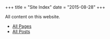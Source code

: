 +++
title = "Site Index"
date = "2015-08-28"
+++

All content on this website.

- [All Pages](/pages)
- [All Posts](/posts)
